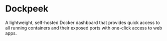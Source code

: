 # Dockpeek

A lightweight, self-hosted Docker dashboard that provides quick access to all running containers and their exposed ports with one-click access to web apps.
